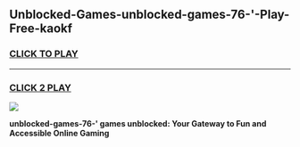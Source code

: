
## Unblocked-Games-unblocked-games-76-'-Play-Free-kaokf
<h3>
<a href="https://premium76.site?title=unblocked-games-76-'&ref=10A">CLICK TO PLAY</a></h3>
<hr>

<h3>
<a href="https://premium76.site?title=unblocked-games-76-'&ref=10A">CLICK 2 PLAY</a>
  
</h3>

<a href="https://premium76.site?title=unblocked-games-76-'&ref=10A"><img src="https://clearcache.store/games.png"></a>


**unblocked-games-76-' games unblocked: Your Gateway to Fun and Accessible Online Gaming**
